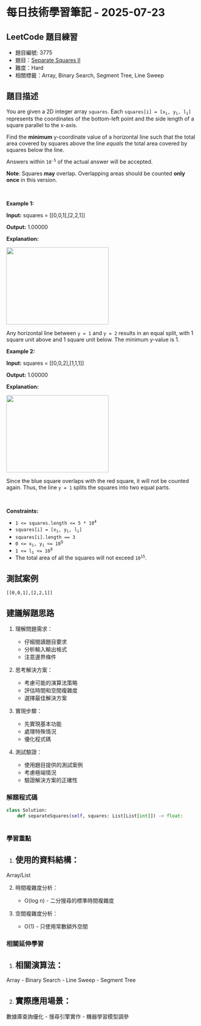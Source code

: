 # 每日技術學習筆記 - 2025-07-23

## LeetCode 題目練習
- 題目編號: 3775
- 題目：[Separate Squares II](https://leetcode.com/problems/separate-squares-ii)
- 難度：Hard
- 相關標籤：Array, Binary Search, Segment Tree, Line Sweep

## 題目描述
<p>You are given a 2D integer array <code>squares</code>. Each <code>squares[i] = [x<sub>i</sub>, y<sub>i</sub>, l<sub>i</sub>]</code> represents the coordinates of the bottom-left point and the side length of a square parallel to the x-axis.</p>

<p>Find the <strong>minimum</strong> y-coordinate value of a horizontal line such that the total area covered by squares above the line <em>equals</em> the total area covered by squares below the line.</p>

<p>Answers within <code>10<sup>-5</sup></code> of the actual answer will be accepted.</p>

<p><strong>Note</strong>: Squares <strong>may</strong> overlap. Overlapping areas should be counted <strong>only once</strong> in this version.</p>

<p>&nbsp;</p>
<p><strong class="example">Example 1:</strong></p>

<div class="example-block">
<p><strong>Input:</strong> <span class="example-io">squares = [[0,0,1],[2,2,1]]</span></p>

<p><strong>Output:</strong> <span class="example-io">1.00000</span></p>

<p><strong>Explanation:</strong></p>

<p><img alt="" src="https://assets.leetcode.com/uploads/2025/01/15/4065example1drawio.png" style="width: 269px; height: 203px;" /></p>

<p>Any horizontal line between <code>y = 1</code> and <code>y = 2</code> results in an equal split, with 1 square unit above and 1 square unit below. The minimum y-value is 1.</p>
</div>

<p><strong class="example">Example 2:</strong></p>

<div class="example-block">
<p><strong>Input:</strong> <span class="example-io">squares = [[0,0,2],[1,1,1]]</span></p>

<p><strong>Output:</strong> <span class="example-io">1.00000</span></p>

<p><strong>Explanation:</strong></p>

<p><img alt="" src="https://assets.leetcode.com/uploads/2025/01/15/4065example2drawio.png" style="width: 269px; height: 203px;" /></p>

<p>Since the blue square overlaps with the red square, it will not be counted again. Thus, the line <code>y = 1</code> splits the squares into two equal parts.</p>
</div>

<p>&nbsp;</p>
<p><strong>Constraints:</strong></p>

<ul>
	<li><code>1 &lt;= squares.length &lt;= 5 * 10<sup>4</sup></code></li>
	<li><code>squares[i] = [x<sub>i</sub>, y<sub>i</sub>, l<sub>i</sub>]</code></li>
	<li><code>squares[i].length == 3</code></li>
	<li><code>0 &lt;= x<sub>i</sub>, y<sub>i</sub> &lt;= 10<sup>9</sup></code></li>
	<li><code>1 &lt;= l<sub>i</sub> &lt;= 10<sup>9</sup></code></li>
	<li>The total area of all the squares will not exceed <code>10<sup>15</sup></code>.</li>
</ul>


## 測試案例
```
[[0,0,1],[2,2,1]]
```

## 建議解題思路
1. 理解問題需求：
   - 仔細閱讀題目要求
   - 分析輸入輸出格式
   - 注意邊界條件

2. 思考解決方案：
   - 考慮可能的演算法策略
   - 評估時間和空間複雜度
   - 選擇最佳解決方案

3. 實現步驟：
   - 先實現基本功能
   - 處理特殊情況
   - 優化程式碼

4. 測試驗證：
   - 使用題目提供的測試案例
   - 考慮極端情況
   - 驗證解決方案的正確性


### 解題程式碼
```python
class Solution:
    def separateSquares(self, squares: List[List[int]]) -> float:
        
```

### 學習重點
1. 使用的資料結構：
   - 
Array/List

2. 時間複雜度分析：
   - O(log n) - 二分搜尋的標準時間複雜度

3. 空間複雜度分析：
   - O(1) - 只使用常數額外空間

### 相關延伸學習
1. 相關演算法：
   - 
Array   - Binary Search   - Line Sweep   - Segment Tree

2. 實際應用場景：
   - 
數據庫查詢優化   - 搜尋引擎實作   - 機器學習模型調參

